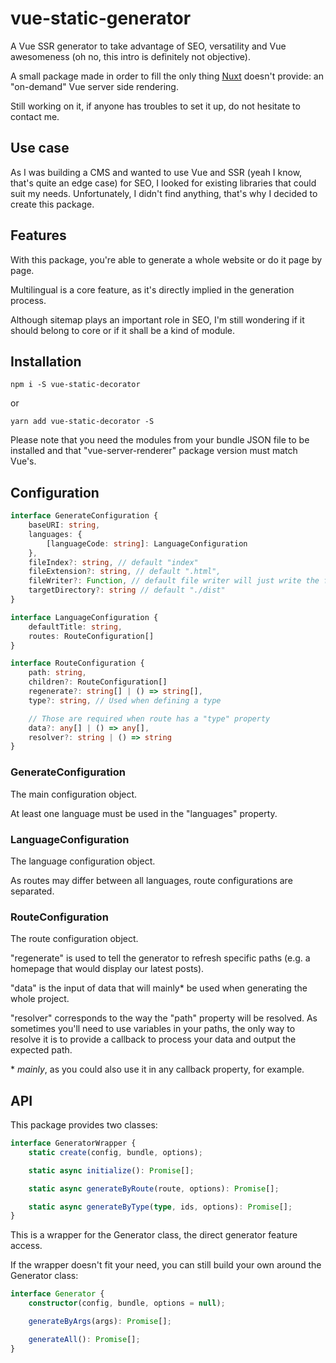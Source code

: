 # vue-static-generator
A Vue SSR generator to take advantage of SEO, versatility and Vue awesomeness (oh no, this intro is definitely not objective).

A small package made in order to fill the only thing [Nuxt](https://nuxtjs.org/) doesn't provide: an "on-demand" Vue server side rendering.

Still working on it, if anyone has troubles to set it up, do not hesitate to contact me.

## Use case
As I was building a CMS and wanted to use Vue and SSR (yeah I know, that's quite an edge case) for SEO, I looked for existing libraries that could suit my needs. Unfortunately, I didn't find anything, that's why I decided to create this package.

## Features
With this package, you're able to generate a whole website or do it page by page.

Multilingual is a core feature, as it's directly implied in the generation process.

Although sitemap plays an important role in SEO, I'm still wondering if it should belong to core or if it shall be a kind of module. 

## Installation
`npm i -S vue-static-decorator`

or

`yarn add vue-static-decorator -S`

Please note that you need the modules from your bundle JSON file to be installed and that "vue-server-renderer" package version must match Vue's.

## Configuration

```typescript
interface GenerateConfiguration {
    baseURI: string,
    languages: {
        [languageCode: string]: LanguageConfiguration
    },
    fileIndex?: string, // default "index"
    fileExtension?: string, // default ".html",
    fileWriter?: Function, // default file writer will just write the file at the location, can be customized
    targetDirectory?: string // default "./dist"
}

interface LanguageConfiguration {
    defaultTitle: string,
    routes: RouteConfiguration[]
}

interface RouteConfiguration {
    path: string,
    children?: RouteConfiguration[]
    regenerate?: string[] | () => string[],
    type?: string, // Used when defining a type

    // Those are required when route has a "type" property
    data?: any[] | () => any[], 
    resolver?: string | () => string
}
```

### GenerateConfiguration
The main configuration object.

At least one language must be used in the "languages" property.

### LanguageConfiguration
The language configuration object.

As routes may differ between all languages, route configurations are separated.

### RouteConfiguration
The route configuration object.

"regenerate" is used to tell the generator to refresh specific paths (e.g. a homepage that would display our latest posts).

"data" is the input of data that will mainly* be used when generating the whole project.

"resolver" corresponds to the way the "path" property will be resolved. As sometimes you'll need to use variables in your paths, the only way to resolve it is to provide a callback to process your data and output the expected path.

\* *mainly*, as you could also use it in any callback property, for example.

## API
This package provides two classes:

```typescript
interface GeneratorWrapper {
    static create(config, bundle, options);

    static async initialize(): Promise[];

    static async generateByRoute(route, options): Promise[];

    static async generateByType(type, ids, options): Promise[];
}
```
This is a wrapper for the Generator class, the direct generator feature access.

If the wrapper doesn't fit your need, you can still build your own around the Generator class:

```typescript
interface Generator {
    constructor(config, bundle, options = null);

    generateByArgs(args): Promise[];

    generateAll(): Promise[];
}
```